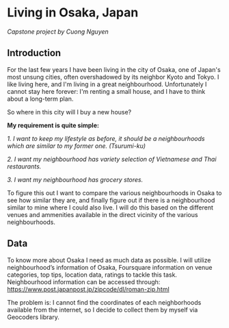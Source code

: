 # Living in Osaka, Japan
*Capstone project by Cuong Nguyen*

## Introduction
For the last few years I have been living in the city of Osaka,  one of Japan's most unsung cities, often overshadowed by its neighbor Kyoto and Tokyo. I like living here, and I'm living in a great neighbourhood. Unfortunately I cannot stay here forever: I'm renting a small house, and I have to think about a long-term plan.

So where in this city will I buy a new house?

**My requirement is quite simple:**

*1. I want to keep my lifestyle as before, it should be a neighbourhoods which are similar to my former one. (Tsurumi-ku)*

*2. I want my neighbourhood has variety selection of Vietnamese and Thai restaurants.*

*3. I want my neighbourhood has grocery stores.*

To figure this out I want to compare the various neighbourhoods in Osaka to see how similar they are, and finally figure out if there is a neighbourhood similar to mine where I could also live. I will do this based on the different venues and ammenities available in the direct vicinity of the various neighbourhoods.

## Data
To know more about Osaka I need as much data as possible.
I will utilize neighbourhood’s information of Osaka, Foursquare information on venue categories, top tips, location data, ratings to tackle this task. Neighbourhood information can be accessed through: https://www.post.japanpost.jp/zipcode/dl/roman-zip.html

The problem is: I cannot find the coordinates of each neighborhoods available from the internet, so I decide to collect them by myself via Geocoders library.
